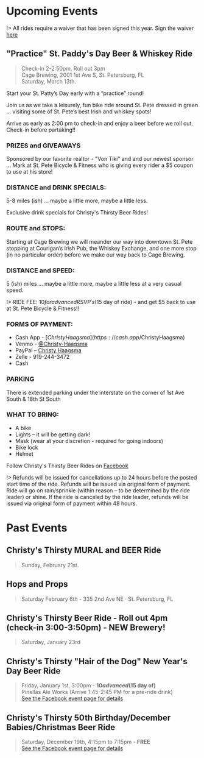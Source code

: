 # Upcoming Events

!> All rides require a waiver that has been signed this year. Sign the waiver [here](https://app.waiversign.com/e/603c0adb7f7f610019a7293b/doc/603c0b743222d400197e44d5?event=none)

## "Practice" St. Paddy's Day Beer & Whiskey Ride
> Check-in 2-2:50pm, Roll out 3pm<br />
 Cage Brewing, 2001 1st Ave S, St. Petersburg, FL<br />
Saturday, March 13th.

Start your St. Patty’s Day early with a “practice” round!

Join us as we take a leisurely, fun bike ride around St. Pete dressed in green … visiting some of St. Pete’s best Irish and whiskey spots!

Arrive as early as 2:00 pm to check-in and enjoy a beer before we roll out. Check-in before partaking!!

### PRIZES and GIVEAWAYS
Sponsored by our favorite realtor - "Von Tiki" and and our newest sponsor ... Mark at St. Pete Bicycle & Fitness who is giving every rider a $5 coupon to use at his store!

### DISTANCE and DRINK SPECIALS:
5-8 miles (ish) ... maybe a little more, maybe a little less.

Exclusive drink specials for Christy's Thirsty Beer Rides!

### ROUTE and STOPS: 
Starting at Cage Brewing we will meander our way into downtown St. Pete stopping at Courigan’s Irish Pub, the Whiskey Exchange, and one more stop (in no particular order) before we make our way back to Cage Brewing.

### DISTANCE and SPEED:
5 (ish) miles ... maybe a little more, maybe a little less at a very casual speed.

!> RIDE FEE: $10 for advanced RSVP's ($15 day of ride) - and get $5 back to use at St. Pete Bicycle & Fitness!!

### FORMS OF PAYMENT:
- Cash App - [$ChristyHaagsma](https://cash.app/$ChristyHaagsma)
- Venmo - [@Christy-Haagsma](https://venmo.com/code?user_id=2531433834872832171)
- PayPal – [Christy Haagsma](https://PayPal.me/christyhaagsma/USD10)
- Zelle - 919-244-3472
- Cash

### PARKING
There is extended parking under the interstate on the corner of 1st Ave South & 18th St South

### WHAT TO BRING:
- A bike
- Lights – it will be getting dark!
- Mask (wear at your discretion - required for going indoors)
- Bike lock
- Helmet

Follow Christy's Thirsty Beer Rides on [Facebook](https://www.facebook.com/Christys-Thirsty-Beer-Rides-102891621665302)

!> Refunds will be issued for cancellations up to 24 hours before the posted start time of the ride. Refunds will be issued via original form of payment. Ride will go on rain/sprinkle (within reason – to be determined by the ride leader) or shine. If the ride is canceled by the ride leader, refunds will be issued via original form of payment within 48 hours.

# Past Events

## Christy's Thirsty MURAL and BEER Ride
> Sunday, February 21st.

## Hops and Props
> Saturday February 6th - 335 2nd Ave NE · St. Petersburg, FL

## Christy's Thirsty Beer Ride - Roll out 4pm (check-in 3:00-3:50pm) - NEW Brewery!
> Saturday, January 23rd<br />

## Christy's Thirsty "Hair of the Dog" New Year's Day Beer Ride
> Friday, January 1st, 3:00pm - **$10 advanced ($15 day of)**<br />
Pinellas Ale Works (Arrive 1:45-2:45 PM for a pre-ride drink)
<br />[See the Facebook event page for details](https://fb.me/e/3igMaF5Cn)

## Christy's Thirsty 50th Birthday/December Babies/Christmas Beer Ride
> Saturday, December 19th, 4:15pm to 7:15pm - **FREE**
<br />[See the Facebook event page for details](https://fb.me/e/VN1BidE2)
